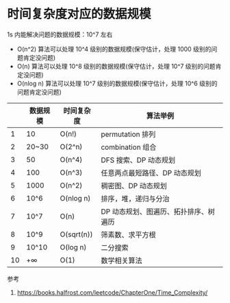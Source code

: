 # 时间复杂度对应的数据规模

1s 内能解决问题的数据规模：10^7 左右

- O(n^2) 算法可以处理 10^4 级别的数据规模(保守估计，处理 1000 级别的问题肯定没问题)
- O(n) 算法可以处理 10^8 级别的数据规模(保守估计，处理 10^7 级别的问题肯定没问题)
- O(nlog n) 算法可以处理 10^7 级别的数据规模(保守估计，处理 10^6 级别的问题肯定没问题)

|      | 数据规模 | 时间复杂度 | 算法举例                              |
| ---- | -------- | ---------- | ------------------------------------- |
| 1    | 10       | O(n!)      | permutation 排列                      |
| 2    | 20~30    | O(2^n)     | combination 组合                      |
| 3    | 50       | O(n^4)     | DFS 搜索、DP 动态规划                 |
| 4    | 100      | O(n^3)     | 任意两点最短路径、DP 动态规划         |
| 5    | 1000     | O(n^2)     | 稠密图、DP 动态规划                   |
| 6    | 10^6     | O(nlog n)  | 排序，堆，递归与分治                  |
| 7    | 10^7     | O(n)       | DP 动态规划、图遍历、拓扑排序、树遍历 |
| 8    | 10^9     | O(sqrt(n)) | 筛素数、求平方根                      |
| 9    | 10^10    | O(log n)   | 二分搜索                              |
| 10   | +∞       | O(1)       | 数学相关算法                          |

参考

1. https://books.halfrost.com/leetcode/ChapterOne/Time_Complexity/
